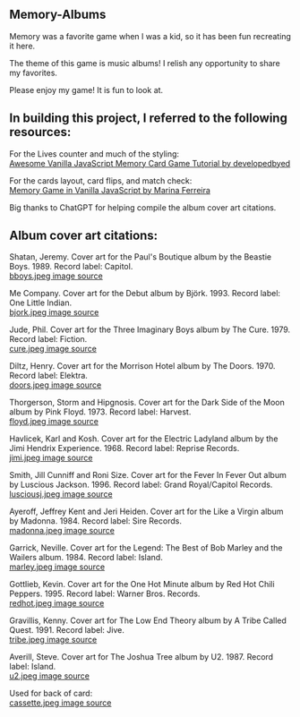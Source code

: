## Memory-Albums

Memory was a favorite game when I was a kid, so it has been fun recreating it here. 

The theme of this game is music albums! I relish any opportunity to share my favorites.

Please enjoy my game! It is fun to look at.

## In building this project, I referred to the following resources:

For the Lives counter and much of the styling:<br>
[Awesome Vanilla JavaScript Memory Card Game Tutorial by developedbyed](https://youtu.be/-tlb4tv4mC4)

For the cards layout, card flips, and match check:<br>
[Memory Game in Vanilla JavaScript by Marina Ferreira](https://www.freecodecamp.org/news/vanilla-javascript-tutorial-build-a-memory-game-in-30-minutes-e542c4447eae)

Big thanks to ChatGPT for helping compile the album cover art citations.

## Album cover art citations:

Shatan, Jeremy. Cover art for the Paul's Boutique album by the Beastie Boys. 1989. Record label: Capitol.<br>
[bboys.jpeg image source](https://beastieboys.com/discography/)

Me Company. Cover art for the Debut album by Björk. 1993. Record label: One Little Indian.<br> 
[bjork.jpeg image source](https://shop.bjork.com/product/bjork-debut/)

Jude, Phil. Cover art for the Three Imaginary Boys album by The Cure. 1979. Record label: Fiction.<br>
[cure.jpeg image source](https://www.thecure.com/release/three-imaginary-boys/)

Diltz, Henry. Cover art for the Morrison Hotel album by The Doors. 1970. Record label: Elektra.<br>
[doors.jpeg image source](https://thedoors.com/music)

Thorgerson, Storm and Hipgnosis. Cover art for the Dark Side of the Moon album by Pink Floyd. 1973. Record label: Harvest.<br>
[floyd.jpeg image source](https://www.pinkfloyd.com/design/album_covers.php)

Havlicek, Karl and Kosh. Cover art for the Electric Ladyland album by the Jimi Hendrix Experience. 1968. Record label: Reprise Records.<br>
[jimi.jpeg image source](https://www.jimihendrix.com/music/electric-ladyland-cddvd-deluxe-vinyl-editions/#content)

Smith, Jill Cunniff and Roni Size. Cover art for the Fever In Fever Out album by Luscious Jackson. 1996. Record label: Grand Royal/Capitol Records.<br>
[lusciousj.jpeg image source](https://lusciousjackson.us/)

Ayeroff, Jeffrey Kent and Jeri Heiden. Cover art for the Like a Virgin album by Madonna. 1984. Record label: Sire Records.<br>
[madonna.jpeg image source](https://www.madonna.com/discography/album/2/)

Garrick, Neville. Cover art for the Legend: The Best of Bob Marley and the Wailers album. 1984. Record label: Island.<br>
[marley.jpeg image source](https://www.bobmarley.com/release/legend/)

Gottlieb, Kevin. Cover art for the One Hot Minute album by Red Hot Chili Peppers. 1995. Record label: Warner Bros. Records.<br>
[redhot.jpeg image source](https://redhotchilipeppers.com/music/)

Gravillis, Kenny. Cover art for The Low End Theory album by A Tribe Called Quest. 1991. Record label: Jive.<br>
[tribe.jpeg image source](https://atribecalledquest.com/home/portfolio/the-low-end-theory/)

Averill, Steve. Cover art for The Joshua Tree album by U2. 1987. Record label: Island.<br>
[u2.jpeg image source](https://www.u2.com/music)

Used for back of card:<br>
[cassette.jpeg image source](https://pixabay.com/photos/announcer-audio-neon-cassette-316585/)
